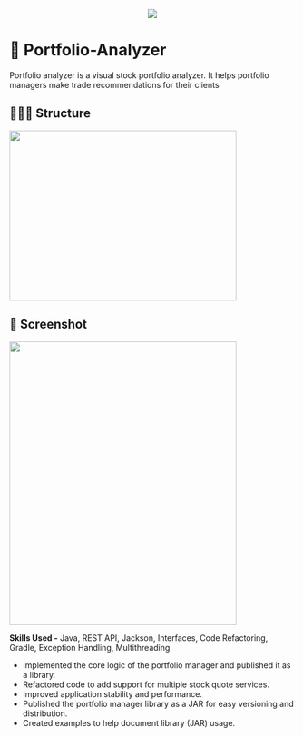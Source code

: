 <!-- ![3476081](https://user-images.githubusercontent.com/76871563/219578109-847dd10a-38b0-45b5-a4b0-2609b6b70bbd.jpg) -->
<p align = "center">
<img src = "https://user-images.githubusercontent.com/76871563/219578109-847dd10a-38b0-45b5-a4b0-2609b6b70bbd.jpg">

# 📌 Portfolio-Analyzer
Portfolio analyzer is a visual stock portfolio analyzer. It helps portfolio managers make trade recommendations for their clients

## 👨🏽‍💻 Structure
<img src = "https://user-images.githubusercontent.com/76871563/219571725-cb7692d9-3ce5-49b5-a848-4ff06a5b85f0.png" width = "400" height = "300">

## 👀 Screenshot
<img src = "https://user-images.githubusercontent.com/76871563/219571901-fd64ee9e-12db-44ee-84fa-7ecb84277c4f.png" width = "400" height = "500">

**Skills Used -** Java, REST API, Jackson, Interfaces, Code Refactoring, Gradle, Exception Handling, Multithreading.

* Implemented the core logic of the portfolio manager and published it as a library.
* Refactored code to add support for multiple stock quote services.
* Improved application stability and performance.
* Published the portfolio manager library as a JAR for easy versioning and distribution.
* Created examples to help document library (JAR) usage.
